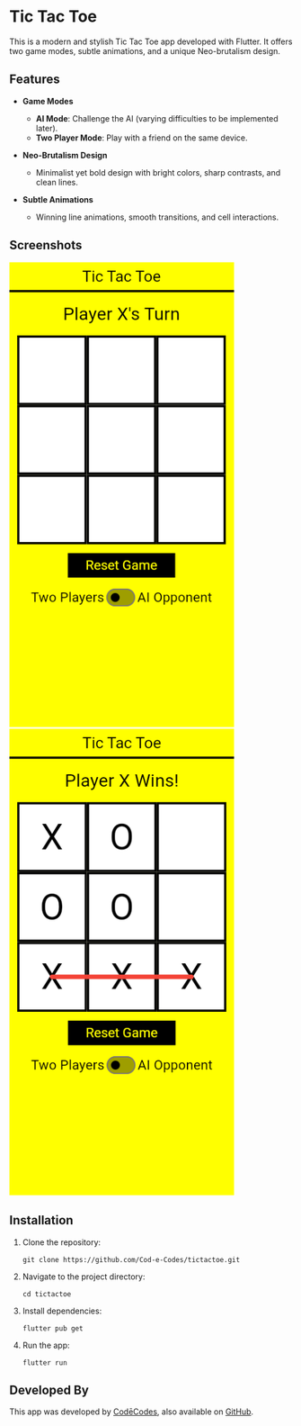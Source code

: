 
# Tic Tac Toe

This is a modern and stylish Tic Tac Toe app developed with Flutter. It offers two game modes, subtle animations, and a unique Neo-brutalism design.

## Features

- **Game Modes**
  - **AI Mode**: Challenge the AI (varying difficulties to be implemented later).
  - **Two Player Mode**: Play with a friend on the same device.
  
- **Neo-Brutalism Design**
  - Minimalist yet bold design with bright colors, sharp contrasts, and clean lines.

- **Subtle Animations**
  - Winning line animations, smooth transitions, and cell interactions.

## Screenshots

<img src="screenshot1.png" alt="Screenshot 1" width="400">
<img src="screenshot2.png" alt="Screenshot 2" width="400">

## Installation

1. Clone the repository:
   ```
   git clone https://github.com/Cod-e-Codes/tictactoe.git
   ```
2. Navigate to the project directory:
   ```
   cd tictactoe
   ```
3. Install dependencies:
   ```
   flutter pub get
   ```
4. Run the app:
   ```
   flutter run
   ```

## Developed By

This app was developed by [CodēCodes](https://www.cod-e-codes.com), also available on [GitHub](https://github.com/Cod-e-Codes).
